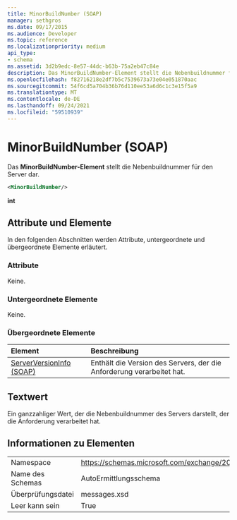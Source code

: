 ```yaml
---
title: MinorBuildNumber (SOAP)
manager: sethgros
ms.date: 09/17/2015
ms.audience: Developer
ms.topic: reference
ms.localizationpriority: medium
api_type:
- schema
ms.assetid: 3d2b9edc-8e57-44dc-b63b-75a2eb47c84e
description: Das MinorBuildNumber-Element stellt die Nebenbuildnummer für den Server dar.
ms.openlocfilehash: f82716218e2df7b5c7539673a73e04e051870aac
ms.sourcegitcommit: 54f6cd5a704b36b76d110ee53a6d6c1c3e15f5a9
ms.translationtype: MT
ms.contentlocale: de-DE
ms.lasthandoff: 09/24/2021
ms.locfileid: "59510939"
---
```

# <a name="minorbuildnumber-soap"></a>MinorBuildNumber (SOAP)

Das **MinorBuildNumber-Element** stellt die Nebenbuildnummer für den Server dar. 
  
```XML
<MinorBuildNumber/>
```

 **int**
## <a name="attributes-and-elements"></a>Attribute und Elemente

In den folgenden Abschnitten werden Attribute, untergeordnete und übergeordnete Elemente erläutert.
  
### <a name="attributes"></a>Attribute

Keine.
  
### <a name="child-elements"></a>Untergeordnete Elemente

Keine.
  
### <a name="parent-elements"></a>Übergeordnete Elemente

|**Element**|**Beschreibung**|
|:-----|:-----|
|[ServerVersionInfo (SOAP)](serverversioninfo-soap.md) <br/> |Enthält die Version des Servers, der die Anforderung verarbeitet hat.  <br/> |
   
## <a name="text-value"></a>Textwert

Ein ganzzahliger Wert, der die Nebenbuildnummer des Servers darstellt, der die Anforderung verarbeitet hat.
  
## <a name="element-information"></a>Informationen zu Elementen

|||
|:-----|:-----|
|Namespace  <br/> |https://schemas.microsoft.com/exchange/2010/Autodiscover  <br/> |
|Name des Schemas  <br/> |AutoErmittlungsschema  <br/> |
|Überprüfungsdatei  <br/> |messages.xsd  <br/> |
|Leer kann sein  <br/> |True  <br/> |
   

